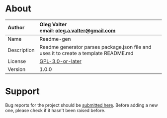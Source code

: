 
# About

| Author       | Oleg Valter<br>email: [oleg.a.valter@gmail.com](mailto:oleg.a.valter@gmail.com) |
| :----------- | :----------------------- |
| Name         | Readme-gen    |
| Description  | Readme generator parses package.json file and uses it to create a template README.md           |
| License      | [GPL-3.0-or-later](https://spdx.org/licenses/GPL-3.0-or-later)                 |
| Version      | 1.0.0               |

# Support

Bug reports for the project should be [submitted here](https://github.com/userscripters/template/issues).
Before adding a new one, please check if it hasn't been raised before.
  
